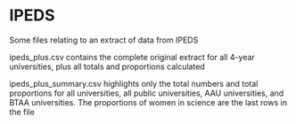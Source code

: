 # IPEDS 

Some files relating to an extract of data from IPEDS

ipeds_plus.csv contains the complete original extract for all 4-year universities, plus all totals and proportions calculated

ipeds_plus_summary.csv highlights only the total numbers and total proportions for all universities, all public universities, AAU universities, and BTAA universities.  The proportions of women in science are the last rows in the file
